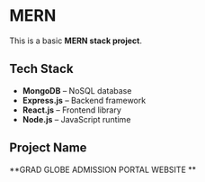 # MERN

This is a basic **MERN stack project**.

## Tech Stack

- **MongoDB** – NoSQL database
- **Express.js** – Backend framework
- **React.js** – Frontend library
- **Node.js** – JavaScript runtime

## Project Name

**GRAD GLOBE 
  ADMISSION PORTAL WEBSITE **
